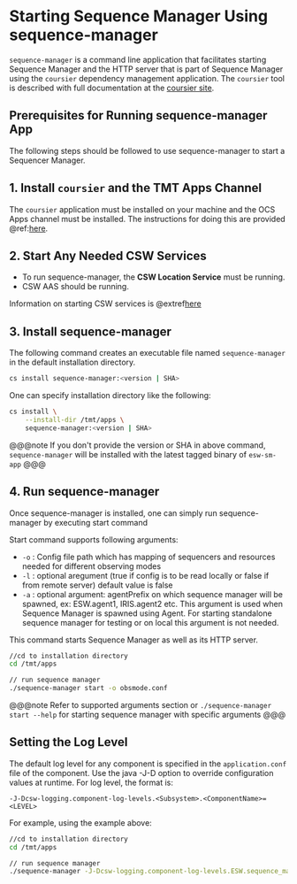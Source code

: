 # Starting Sequence Manager Using sequence-manager

`sequence-manager` is a command line application that facilitates starting Sequence Manager
and the HTTP server that is part of Sequence Manager using the `coursier` dependency management
application. The `coursier` tool is described with full documentation
at the [coursier site](https://get-coursier.io).

## Prerequisites for Running sequence-manager App

The following steps should be followed to use sequence-manager to start a Sequencer Manager.

## 1. Install `coursier` and the TMT Apps Channel

The `coursier` application must be installed on your machine and the OCS Apps channel must be installed.
The instructions for doing this are provided @ref:[here](getting-apps.md).

## 2. Start Any Needed CSW Services

* To run sequence-manager, the **CSW Location Service** must be running.
*  CSW AAS should be running.

Information on starting CSW services is @extref[here](csw:commons/apps)

## 3. Install sequence-manager

The following command creates an executable file named `sequence-manager` in the default installation directory.

```bash
cs install sequence-manager:<version | SHA>
```

One can specify installation directory like the following:

```bash
cs install \
    --install-dir /tmt/apps \
    sequence-manager:<version | SHA>
```
@@@note
If you don't provide the version or SHA in above command, `sequence-manager` will be installed with the latest tagged binary of `esw-sm-app`
@@@

## 4. Run sequence-manager

Once sequence-manager is installed, one can simply run sequence-manager by executing start command

Start command supports following arguments:

- `-o` : Config file path which has mapping of sequencers and resources needed for different observing modes
- `-l` : optional aregument (true if config is to be read locally or false if from remote server) default value is false
- `-a` : optional argument: agentPrefix on which sequence manager will be spawned, ex: ESW.agent1, IRIS.agent2 etc.
          This argument is used when Sequence Manager is spawned using Agent. For starting standalone sequence manager for testing or on local
          this argument is not needed.

This command starts Sequence Manager as well as its HTTP server.

```bash
//cd to installation directory
cd /tmt/apps

// run sequence manager
./sequence-manager start -o obsmode.conf
```

@@@note
Refer to supported arguments section or `./sequence-manager start --help` for starting sequence manager with specific arguments
@@@

## Setting the Log Level

The default log level for any component is specified in the `application.conf` file of the component.
Use the java -J-D option to override configuration values at runtime.  For log level, the format is:

```
-J-Dcsw-logging.component-log-levels.<Subsystem>.<ComponentName>=<LEVEL>
```

For example, using the example above:

```bash
//cd to installation directory
cd /tmt/apps

// run sequence manager
./sequence-manager -J-Dcsw-logging.component-log-levels.ESW.sequence_manager=TRACE start -o obsmode.conf
```
